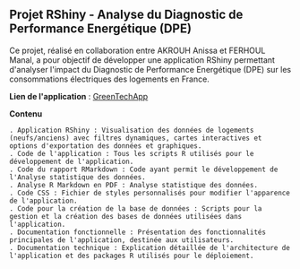 ## Projet RShiny - Analyse du Diagnostic de Performance Energétique (DPE)

Ce projet, réalisé en collaboration entre AKROUH Anissa et FERHOUL Manal, a pour objectif de développer une application RShiny permettant d'analyser l'impact du Diagnostic de Performance Energétique (DPE) sur les consommations électriques des logements en France.

**Lien de l'application** : [GreenTechApp](https://anissaakrouh.shinyapps.io/GreenTechApp/)

**Contenu**

    . Application RShiny : Visualisation des données de logements (neufs/anciens) avec filtres dynamiques, cartes interactives et options d'exportation des données et graphiques.
    . Code de l'application : Tous les scripts R utilisés pour le développement de l'application.
    . Code du rapport RMarkdown : Code ayant permit le développement de l'Analyse statistique des données.
    . Analyse R Markdown en PDF : Analyse statistique des données.
    . Code CSS : Fichier de styles personnalisés pour modifier l'apparence de l'application.
    . Code pour la création de la base de données : Scripts pour la gestion et la création des bases de données utilisées dans l'application.
    . Documentation fonctionnelle : Présentation des fonctionnalités principales de l'application, destinée aux utilisateurs.
    . Documentation technique : Explication détaillée de l'architecture de l'application et des packages R utilisés pour le déploiement.
